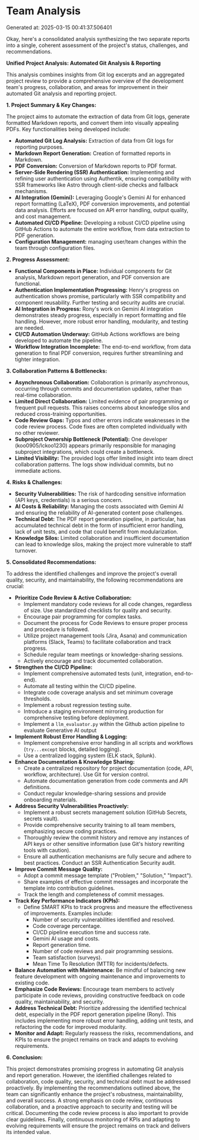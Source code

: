 # Team Analysis
Generated at: 2025-03-15 00:41:37.506401

Okay, here's a consolidated analysis synthesizing the two separate reports into a single, coherent assessment of the project's status, challenges, and recommendations.

**Unified Project Analysis: Automated Git Analysis & Reporting**

This analysis combines insights from Git log excerpts and an aggregated project review to provide a comprehensive overview of the development team's progress, collaboration, and areas for improvement in their automated Git analysis and reporting project.

**1. Project Summary & Key Changes:**

The project aims to automate the extraction of data from Git logs, generate formatted Markdown reports, and convert them into visually appealing PDFs.  Key functionalities being developed include:

*   **Automated Git Log Analysis:**  Extraction of data from Git logs for reporting purposes.
*   **Markdown Report Generation:**  Creation of formatted reports in Markdown.
*   **PDF Conversion:**  Conversion of Markdown reports to PDF format.
*   **Server-Side Rendering (SSR) Authentication:** Implementing and refining user authentication using Authentik, ensuring compatibility with SSR frameworks like Astro through client-side checks and fallback mechanisms.
*   **AI Integration (Gemini):** Leveraging Google's Gemini AI for enhanced report formatting (LaTeX), PDF conversion improvements, and potential data analysis.  Efforts are focused on API error handling, output quality, and cost management.
*   **Automated CI/CD Pipeline:**  Developing a robust CI/CD pipeline using GitHub Actions to automate the entire workflow, from data extraction to PDF generation.
*   **Configuration Management:** managing user/team changes within the team through configuration files.

**2. Progress Assessment:**

*   **Functional Components in Place:**  Individual components for Git analysis, Markdown report generation, and PDF conversion are functional.
*   **Authentication Implementation Progressing:** Henry's progress on authentication shows promise, particularly with SSR compatibility and component reusability.  Further testing and security audits are crucial.
*   **AI Integration in Progress:** Rony's work on Gemini AI integration demonstrates steady progress, especially in report formatting and file handling. However, more robust error handling, modularity, and testing are needed.
*   **CI/CD Automation Underway:**  GitHub Actions workflows are being developed to automate the pipeline.
*   **Workflow Integration Incomplete:** The end-to-end workflow, from data generation to final PDF conversion, requires further streamlining and tighter integration.

**3. Collaboration Patterns & Bottlenecks:**

*   **Asynchronous Collaboration:**  Collaboration is primarily asynchronous, occurring through commits and documentation updates, rather than real-time collaboration.
*   **Limited Direct Collaboration:** Limited evidence of pair programming or frequent pull requests. This raises concerns about knowledge silos and reduced cross-training opportunities.
*   **Code Review Gaps:**  Typos and other errors indicate weaknesses in the code review process. Code fixes are often completed individually with no other reviewer.
*   **Subproject Ownership Bottleneck (Potential):**  One developer (koo0905/lckoo1230) appears primarily responsible for managing subproject integrations, which could create a bottleneck.
*   **Limited Visibility:** The provided logs offer limited insight into team direct collaboration patterns. The logs show individual commits, but no immediate actions.

**4. Risks & Challenges:**

*   **Security Vulnerabilities:** The risk of hardcoding sensitive information (API keys, credentials) is a serious concern.
*   **AI Costs & Reliability:** Managing the costs associated with Gemini AI and ensuring the reliability of AI-generated content pose challenges.
*   **Technical Debt:** The PDF report generation pipeline, in particular, has accumulated technical debt in the form of insufficient error handling, lack of unit tests, and code that could benefit from modularization.
*   **Knowledge Silos:**  Limited collaboration and insufficient documentation can lead to knowledge silos, making the project more vulnerable to staff turnover.

**5. Consolidated Recommendations:**

To address the identified challenges and improve the project's overall quality, security, and maintainability, the following recommendations are crucial:

*   **Prioritize Code Review & Active Collaboration:**
    *   Implement mandatory code reviews for all code changes, regardless of size. Use standardized checklists for quality and security.
    *   Encourage pair programming for complex tasks.
    *   Document the process for Code Reviews to ensure proper process and procedure is followed.
    *   Utilize project management tools (Jira, Asana) and communication platforms (Slack, Teams) to facilitate collaboration and track progress.
    *   Schedule regular team meetings or knowledge-sharing sessions.
    *   Actively encourage and track documented collaboration.
*   **Strengthen the CI/CD Pipeline:**
    *   Implement comprehensive automated tests (unit, integration, end-to-end).
    *   Automate all testing within the CI/CD pipeline.
    *   Integrate code coverage analysis and set minimum coverage thresholds.
    *   Implement a robust regression testing suite.
    *   Introduce a staging environment mirroring production for comprehensive testing before deployment.
    *   Implement a `llm_evaluator.py` within the Github action pipeline to evaluate Generative AI output
*   **Implement Robust Error Handling & Logging:**
    *   Implement comprehensive error handling in all scripts and workflows (`try...except` blocks, detailed logging).
    *   Use a centralized logging system (ELK stack, Splunk).
*   **Enhance Documentation & Knowledge Sharing:**
    *   Create a centralized repository for project documentation (code, API, workflow, architecture).  Use Git for version control.
    *   Automate documentation generation from code comments and API definitions.
    *   Conduct regular knowledge-sharing sessions and provide onboarding materials.
*   **Address Security Vulnerabilities Proactively:**
    *   Implement a robust secrets management solution (GitHub Secrets, secrets vault).
    *   Provide comprehensive security training to all team members, emphasizing secure coding practices.
    *   Thoroughly review the commit history and remove any instances of API keys or other sensitive information (use Git's history rewriting tools with caution).
    *   Ensure all authentication mechanisms are fully secure and adhere to best practices. Conduct an SSR Authentication Security audit.
*   **Improve Commit Message Quality:**
    *   Adopt a commit message template ("Problem," "Solution," "Impact").
    *   Share examples of effective commit messages and incorporate the template into contribution guidelines.
    *   Track the length and completeness of commit messages.
*   **Track Key Performance Indicators (KPIs):**
    *   Define SMART KPIs to track progress and measure the effectiveness of improvements.  Examples include:
        *   Number of security vulnerabilities identified and resolved.
        *   Code coverage percentage.
        *   CI/CD pipeline execution time and success rate.
        *   Gemini AI usage and costs.
        *   Report generation time.
        *   Number of code reviews and pair programming sessions.
        *   Team satisfaction (surveys).
        *   Mean Time To Resolution (MTTR) for incidents/defects.
*   **Balance Automation with Maintenance:** Be mindful of balancing new feature development with ongoing maintenance and improvements to existing code.
*   **Emphasize Code Reviews:** Encourage team members to actively participate in code reviews, providing constructive feedback on code quality, maintainability, and security.
*   **Address Technical Debt:** Prioritize addressing the identified technical debt, especially in the PDF report generation pipeline (Rony). This includes implementing more robust error handling, adding unit tests, and refactoring the code for improved modularity.
*   **Monitor and Adapt:** Regularly reassess the risks, recommendations, and KPIs to ensure the project remains on track and adapts to evolving requirements.

**6. Conclusion:**

This project demonstrates promising progress in automating Git analysis and report generation. However, the identified challenges related to collaboration, code quality, security, and technical debt must be addressed proactively. By implementing the recommendations outlined above, the team can significantly enhance the project's robustness, maintainability, and overall success.  A strong emphasis on code review, continuous collaboration, and a proactive approach to security and testing will be critical. Documenting the code review process is also important to provide clear guidelines. Finally, continuous monitoring of KPIs and adapting to evolving requirements will ensure the project remains on track and delivers its intended value.
